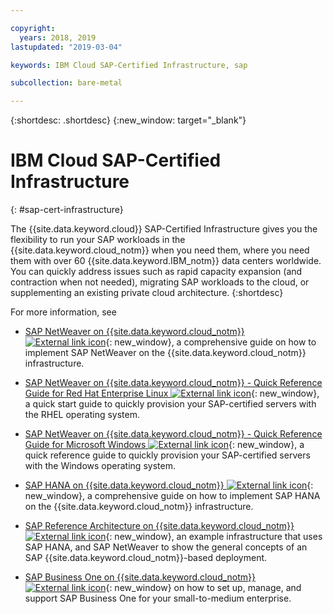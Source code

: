 ```yaml
---

copyright:
  years: 2018, 2019
lastupdated: "2019-03-04"

keywords: IBM Cloud SAP-Certified Infrastructure, sap

subcollection: bare-metal

---
```


{:shortdesc: .shortdesc}
{:new_window: target="_blank"}

# IBM Cloud SAP-Certified Infrastructure
{: #sap-cert-infrastructure}

The {{site.data.keyword.cloud}} SAP-Certified Infrastructure gives you the flexibility to run your SAP workloads in the {{site.data.keyword.cloud_notm}} when you need them, where you need them with over 60 {{site.data.keyword.IBM_notm}} data centers worldwide. You can quickly address issues such as rapid capacity expansion (and contraction when not needed), migrating SAP workloads to the cloud, or supplementing an existing private cloud architecture.
{:shortdesc}

For more information, see

  * [SAP NetWeaver on {{site.data.keyword.cloud_notm}} ![External link icon](../icons/launch-glyph.svg "External link icon")](https://cloud.ibm.com/docs/infrastructure/sap-netweaver?topic=sap-netweaver-getting-started#getting-started){: new_window}, a comprehensive guide on how to implement SAP NetWeaver on the {{site.data.keyword.cloud_notm}} infrastructure.
  * [SAP NetWeaver on {{site.data.keyword.cloud_notm}} - Quick Reference Guide for Red Hat Enterprise Linux ![External link icon](../icons/launch-glyph.svg "External link icon")](https://cloud.ibm.com/docs/infrastructure/sap-netweaver-rhel-qrg?topic=sap-netweaver-rhel-qrg-getting-started-tutorial#getting-started-tutorial){: new_window}, a quick start guide to quickly provision your SAP-certified servers with the RHEL operating system.
  * [SAP NetWeaver on {{site.data.keyword.cloud_notm}} - Quick Reference Guide for Microsoft Windows ![External link icon](../icons/launch-glyph.svg "External link icon")](https://cloud.ibm.com/docs/infrastructure/sap-netweaver-ms-qrg?topic=sap-netweaver-ms-qrg-getting-started-tutorial#getting-started-tutorial){: new_window}, a quick reference guide to quickly provision your SAP-certified servers with the Windows operating system.

  * [SAP HANA on {{site.data.keyword.cloud_notm}} ![External link icon](../icons/launch-glyph.svg "External link icon")](https://cloud.ibm.com/docs/infrastructure/sap-hana?topic=sap-hana-getting-started#getting-started){: new_window}, a comprehensive guide on how to implement SAP HANA on the {{site.data.keyword.cloud_notm}} infrastructure.

  * [SAP Reference Architecture on {{site.data.keyword.cloud_notm}} ![External link icon](../icons/launch-glyph.svg "External link icon")](https://cloud.ibm.com/docs/infrastructure/sap-reference-architecture?topic=sap-reference-architecture-getting-started#getting-started){: new_window}, an example infrastructure that uses SAP HANA, and SAP NetWeaver to show the general concepts of an SAP {{site.data.keyword.cloud_notm}}-based deployment.

  * [SAP Business One on {{site.data.keyword.cloud_notm}} ![External link icon](../icons/launch-glyph.svg "External link icon")](https://cloud.ibm.com/docs/infrastructure/sap-b1?topic=infrastructure/sap-b1-getting-started#getting-started){: new_window} on how to set up, manage, and support SAP Business One for your small-to-medium enterprise.
